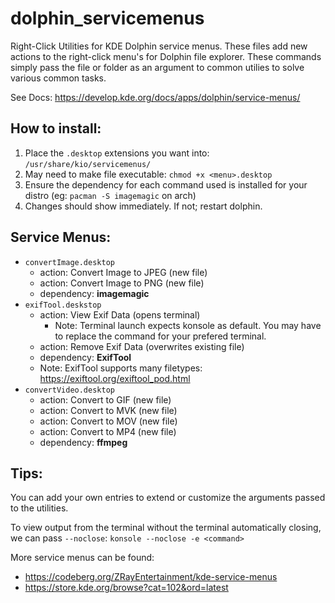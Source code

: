# dolphin_servicemenus
Right-Click Utilities for KDE Dolphin service menus. These files add new actions to the right-click menu's for Dolphin file explorer. These commands simply pass the file or folder as an argument to common utilies to solve various common tasks.

See Docs: https://develop.kde.org/docs/apps/dolphin/service-menus/


## How to install:
 1. Place the `.desktop` extensions you want into: `/usr/share/kio/servicemenus/`
 2. May need to make file executable: `chmod +x <menu>.desktop`
 3. Ensure the dependency for each command used is installed for your distro (eg: `pacman -S imagemagic` on arch)
 4. Changes should show immediately. If not; restart dolphin.
 
## Service Menus:
 * `convertImage.desktop`
    * action: Convert Image to JPEG (new file)
    * action: Convert Image to PNG (new file)
    * dependency: **imagemagic**
 * `exifTool.deskstop`
    * action: View Exif Data (opens terminal)
        * Note: Terminal launch expects konsole as default. You may have to replace the command for your prefered terminal.
    * action: Remove Exif Data (overwrites existing file)
    * dependency: **ExifTool**
    * Note: ExifTool supports many filetypes: https://exiftool.org/exiftool_pod.html
 * `convertVideo.desktop`
    * action: Convert to GIF (new file)
    * action: Convert to MVK (new file)
    * action: Convert to MOV (new file)
    * action: Convert to MP4 (new file)
    * dependency: **ffmpeg**

 
## Tips:
You can add your own entries to extend or customize the arguments passed to the utilities.

To view output from the terminal without the terminal automatically closing, we can pass `--noclose`:
`konsole --noclose -e <command>`

More service menus can be found:
* https://codeberg.org/ZRayEntertainment/kde-service-menus
* https://store.kde.org/browse?cat=102&ord=latest
